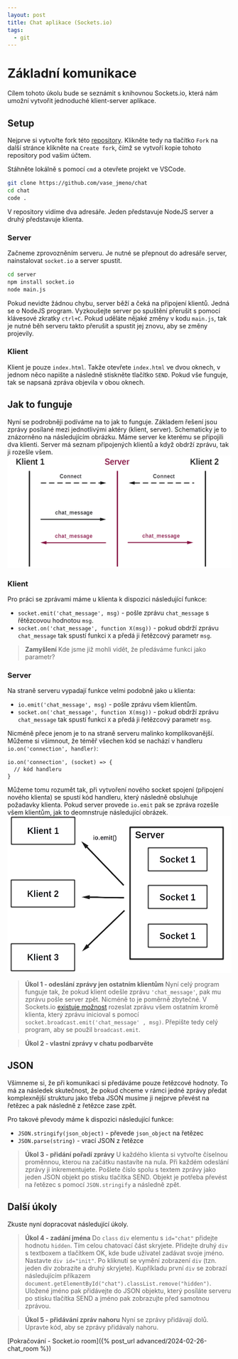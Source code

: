 ```yaml
---
layout: post
title: Chat aplikace (Sockets.io)
tags:
  - git
---
```

# Základní komunikace
Cílem tohoto úkolu bude se seznámit s knihovnou Sockets.io, která nám umožní vytvořit jednoduché klient-server aplikace. 

## Setup
Nejprve si vytvořte fork této [repository](https://github.com/RadimBaca/chat). Klikněte tedy na tlačítko `Fork` na další stránce klikněte na `Create fork`, čímž se vytvoří kopie tohoto repository pod vašim účtem.

Stáhněte lokálně s pomocí `cmd` a otevřete projekt ve VSCode.
```bash
git clone https://github.com/vase_jmeno/chat
cd chat
code .
```

V repository vidíme dva adresáře. Jeden představuje NodeJS server a druhý představuje klienta. 

### Server
Začneme zprovozněním serveru. Je nutné se přepnout do adresáře server, nainstalovat `socket.io` a server spustit. 
```bash
cd server
npm install socket.io
node main.js
```

Pokud nevidte žádnou chybu, server běží a čeká na připojení klientů. Jedná se o NodeJS program. Vyzkoušejte server po spuštění přerušit s pomocí klávesové zkratky `ctrl+C`. Pokud uděláte nějaké změny v kodu `main.js`, tak je nutné běh serveru takto přerušit a spustit jej znovu, aby se změny projevily.

### Klient
Klient je pouze `index.html`. Takže otevřete `index.html` ve dvou oknech, v jednom něco napište a následně stiskněte tlačítko `SEND`. Pokud vše funguje, tak se napsaná zpráva objevila v obou oknech.

## Jak to funguje
Nyní se podrobněji podíváme na to jak to funguje. Základem řešení jsou zprávy posílané mezi jednotlivými aktéry (klient, server). Schematicky je to znázorněno na následujícím obrázku. Máme server ke kterému se připojili dva klienti. Server má seznam připojených klientů a když obdrží zprávu, tak ji rozešle všem.
![zprávy v socket.io](images/socket_io1.png)

### Klient
Pro práci se zprávami máme u klienta k dispozici následující funkce:
- `socket.emit('chat_message', msg)` - pošle zprávu `chat_message` s řětězcovou hodnotou `msg`.
- `socket.on('chat_message', function X(msg))` - pokud obdrží zprávu `chat_message` tak spustí funkci `X` a předá ji řetězcový parametr `msg`.

> **Zamyšlení**
> Kde jsme již mohli vidět, že předáváme funkci jako parametr?

### Server
Na straně serveru vypadají funkce velmi podobně jako u klienta:
- `io.emit('chat_message', msg)` - pošle zprávu všem klientům.
- `socket.on('chat_message', function X(msg))` - pokud obdrží zprávu `chat_message` tak spustí funkci `X` a předá ji řetězcový parametr `msg`.

Nicméně přece jenom je to na straně serveru malinko komplikovanější. Můžeme si všimnout, že téměř všechen kód se nachází v handleru `io.on('connection', handler)`:
```JS
io.on('connection', (socket) => {
  // kód handleru
}
```

Můžeme tomu rozumět tak, při vytvoření nového socket spojení (připojení nového klienta) se spustí kód handleru, který následně obsluhuje požadavky klienta. Pokud server provede `io.emit` pak se zpráva rozešle všem klientům, jak to deomnstruje následující obrázek.
![Zaslaní zprávy s pomocí io.emit](images/socket_io2.png)

> **Úkol 1 - odeslání zprávy jen ostatním klientům**
> Nyní celý program funguje tak, že pokud klient odešle zprávu `'chat_message'`, pak mu zprávu pošle server zpět. Nicméně to je poměrně zbytečné. V Sockets.io [existuje možnost](https://socket.io/docs/v3/broadcasting-events/) rozeslat zprávu všem ostatním kromě klienta, který zprávu inicioval s pomocí `socket.broadcast.emit('chat_message' , msg)`. Přepište tedy celý program, aby se použil `broadcast.emit`.

> **Úkol 2 - vlastní zprávy v chatu podbarvěte**

## JSON
Všimneme si, že při komunikaci si předáváme pouze řetězcové hodnoty. To má za následek skutečnost, že pokud chceme v rámci jedné zprávy předat komplexnější strukturu jako třeba JSON musíme ji nejprve převést na řetězec a pak následně z řetězce zase zpět.

Pro takové převody máme k dispozici následující funkce:
- `JSON.stringify(json_object)` - převede `json_object` na řetězec
- `JSON.parse(string)` - vrací JSON z řetězce

> **Úkol 3 - přidání pořadí zprávy**
> U každého klienta si vytvořte číselnou proměnnou, kterou na začátku nastavíte na nula. Při každém odeslání zprávy ji inkrementujete. Pošlete číslo spolu s textem zprávy jako jeden JSON objekt po stisku tlačítka SEND. Objekt je potřeba převést na řetězec s pomocí `JSON.stringify` a následně zpět.

## Další úkoly
Zkuste nyní dopracovat následující úkoly.

> **Úkol 4 - zadání jména**
> Do `class` `div` elementu s `id="chat"` přidejte hodnotu `hidden`. Tím celou chatovací část skryjete. 
> Přidejte druhý `div` s textboxem a tlačítkem OK, kde bude uživatel zadávat svoje jméno. Nastavte `div id="init"`. Po kliknutí se vymění zobrazení `div` (tzn. jeden div zobrazíte a druhý skryjete). Kupříkladu první `div` se zobrazí následujícím příkazem `document.getElementById("chat").classList.remove("hidden")`.  
> Uložené jméno pak přidávejte do JSON objektu, který posíláte serveru po stisku tlačítka SEND a jméno pak zobrazujte před samotnou zprávou.

> **Úkol 5 - přidávání zpráv nahoru**
> Nyní se zprávy přidávají dolů. Upravte kód, aby se zprávy přidávaly nahoru.

[Pokračování - Socket.io room]({% post_url advanced/2024-02-26-chat_room %})
